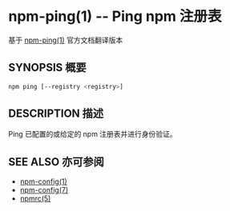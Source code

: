 npm-ping(1) -- Ping npm 注册表
================================
基于 [npm-ping(1)](https://github.com/npm/npm/blob/latest/doc/cli/npm-ping.md) 官方文档翻译版本

## SYNOPSIS 概要
```bash
npm ping [--registry <registry>]
```


## DESCRIPTION 描述
Ping 已配置的或给定的 npm 注册表并进行身份验证。


## SEE ALSO 亦可参阅
* [npm-config(1)](https://docs.npmjs.com/cli/config)
* [npm-config(7)](https://docs.npmjs.com/misc/config)
* [npmrc(5)](https://docs.npmjs.com/files/npmrc)
